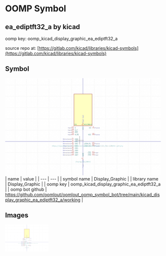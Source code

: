 # OOMP Symbol  
## ea_ediptft32_a  by kicad  
  
oomp key: oomp_kicad_display_graphic_ea_ediptft32_a  
  
source repo at: [https://gitlab.com/kicad/libraries/kicad-symbols](https://gitlab.com/kicad/libraries/kicad-symbols)  
## Symbol  
  
[![working.png](working_600.png)](working.png)  
| name | value | 
| --- | --- | 
| symbol name | Display_Graphic | 
| library name | Display_Graphic | 
| oomp key | oomp_kicad_display_graphic_ea_ediptft32_a | 
| oomp bot github | https://github.com/oomlout/oomlout_oomp_symbol_bot/tree/main/kicad_display_graphic_ea_ediptft32_a/working | 
## Images  
  
[![working.png](working_140.png)](working.png)  
